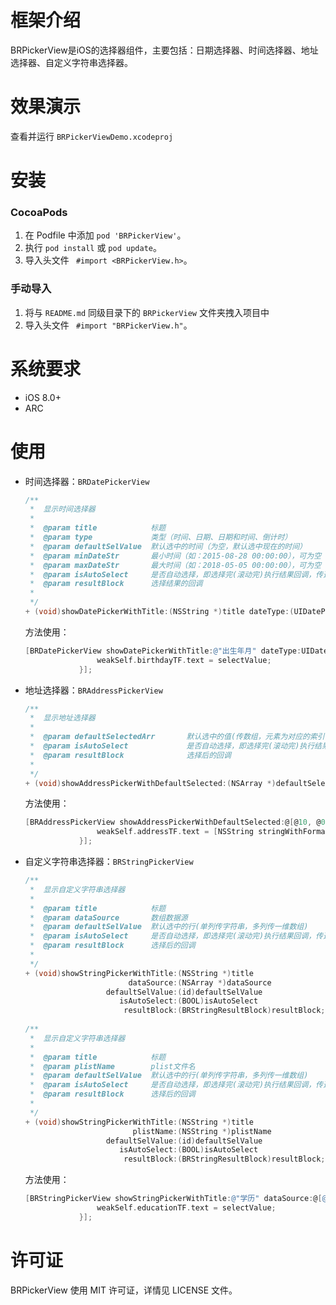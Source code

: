 # 框架介绍
BRPickerView是iOS的选择器组件，主要包括：日期选择器、时间选择器、地址选择器、自定义字符串选择器。



# 效果演示

查看并运行 `BRPickerViewDemo.xcodeproj`



# 安装

### CocoaPods

1. 在 Podfile 中添加 `pod 'BRPickerView'`。
2. 执行 `pod install` 或 `pod update`。
3. 导入头文件 ` #import <BRPickerView.h>`。

### 手动导入

1. 将与 `README.md` 同级目录下的 `BRPickerView` 文件夹拽入项目中
2. 导入头文件 ` #import "BRPickerView.h"`。

# 系统要求

- iOS 8.0+
- ARC

# 使用

- 时间选择器：`BRDatePickerView`

  ```objective-c
  /**
   *  显示时间选择器
   *
   *  @param title            标题
   *  @param type             类型（时间、日期、日期和时间、倒计时）
   *  @param defaultSelValue  默认选中的时间（为空，默认选中现在的时间）
   *  @param minDateStr       最小时间（如：2015-08-28 00:00:00），可为空
   *  @param maxDateStr       最大时间（如：2018-05-05 00:00:00），可为空
   *  @param isAutoSelect     是否自动选择，即选择完(滚动完)执行结果回调，传选择的结果值
   *  @param resultBlock      选择结果的回调
   *
   */
  + (void)showDatePickerWithTitle:(NSString *)title dateType:(UIDatePickerMode)type defaultSelValue:(NSString *)defaultSelValue minDateStr:(NSString *)minDateStr maxDateStr:(NSString *)maxDateStr isAutoSelect:(BOOL)isAutoSelect resultBlock:(BRDateResultBlock)resultBlock;
  ```

  方法使用：

  ```objective-c
  [BRDatePickerView showDatePickerWithTitle:@"出生年月" dateType:UIDatePickerModeDate defaultSelValue:weakSelf.birthdayTF.text minDateStr:@"" maxDateStr:[NSDate currentDateString] isAutoSelect:YES resultBlock:^(NSString *selectValue) {
                  weakSelf.birthdayTF.text = selectValue;
              }];
  ```

- 地址选择器：`BRAddressPickerView`

  ```objective-c
  /**
   *  显示地址选择器
   *
   *  @param defaultSelectedArr       默认选中的值(传数组，元素为对应的索引值。如：@[@10, @1, @1])
   *  @param isAutoSelect             是否自动选择，即选择完(滚动完)执行结果回调，传选择的结果值
   *  @param resultBlock              选择后的回调
   *
   */
  + (void)showAddressPickerWithDefaultSelected:(NSArray *)defaultSelectedArr isAutoSelect:(BOOL)isAutoSelect resultBlock:(BRAddressResultBlock)resultBlock;
  ```

  方法使用：

  ```objective-c
  [BRAddressPickerView showAddressPickerWithDefaultSelected:@[@10, @0, @3] isAutoSelect:YES resultBlock:^(NSArray *selectAddressArr) {
                  weakSelf.addressTF.text = [NSString stringWithFormat:@"%@%@%@", selectAddressArr[0], selectAddressArr[1], selectAddressArr[2]];
              }];
  ```

- 自定义字符串选择器：`BRStringPickerView`

  ```objective-c
  /**
   *  显示自定义字符串选择器
   *
   *  @param title            标题
   *  @param dataSource       数组数据源
   *  @param defaultSelValue  默认选中的行(单列传字符串，多列传一维数组)
   *  @param isAutoSelect     是否自动选择，即选择完(滚动完)执行结果回调，传选择的结果值
   *  @param resultBlock      选择后的回调
   *
   */
  + (void)showStringPickerWithTitle:(NSString *)title
                         dataSource:(NSArray *)dataSource
                    defaultSelValue:(id)defaultSelValue
                       isAutoSelect:(BOOL)isAutoSelect
                        resultBlock:(BRStringResultBlock)resultBlock;
                        
  /**
   *  显示自定义字符串选择器
   *
   *  @param title            标题
   *  @param plistName        plist文件名
   *  @param defaultSelValue  默认选中的行(单列传字符串，多列传一维数组)
   *  @param isAutoSelect     是否自动选择，即选择完(滚动完)执行结果回调，传选择的结果值
   *  @param resultBlock      选择后的回调
   *
   */
  + (void)showStringPickerWithTitle:(NSString *)title
                          plistName:(NSString *)plistName
                    defaultSelValue:(id)defaultSelValue
                       isAutoSelect:(BOOL)isAutoSelect
                        resultBlock:(BRStringResultBlock)resultBlock;
  ```

  方法使用：

  ```objective-c
  [BRStringPickerView showStringPickerWithTitle:@"学历" dataSource:@[@"大专以下", @"大专", @"本科", @"硕士", @"博士", @"博士后"] defaultSelValue:@"本科" isAutoSelect:YES resultBlock:^(id selectValue) {
                  weakSelf.educationTF.text = selectValue;
              }];
  ```

# 许可证

BRPickerView 使用 MIT 许可证，详情见 LICENSE 文件。